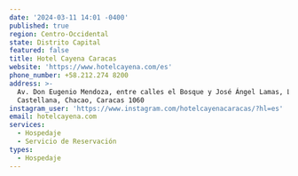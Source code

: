 ```yaml
---
date: '2024-03-11 14:01 -0400'
published: true
region: Centro-Occidental
state: Distrito Capital
featured: false
title: Hotel Cayena Caracas
website: 'https://www.hotelcayena.com/es'
phone_number: +58.212.274 8200
address: >-
  Av. Don Eugenio Mendoza, entre calles el Bosque y José Ángel Lamas, La
  Castellana, Chacao, Caracas 1060
instagram_user: 'https://www.instagram.com/hotelcayenacaracas/?hl=es'
email: hotelcayena.com
services:
  - Hospedaje
  - Servicio de Reservación
types:
  - Hospedaje
---
```


